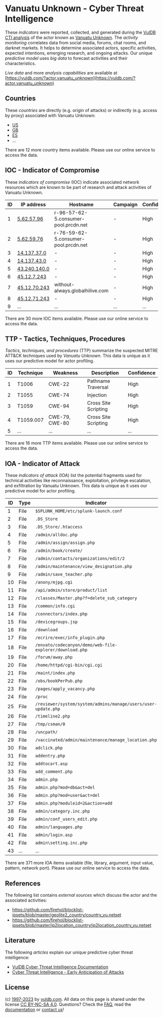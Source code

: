 # Vanuatu Unknown - Cyber Threat Intelligence

These _indicators_ were reported, collected, and generated during the [VulDB CTI analysis](https://vuldb.com/?kb.cti) of the actor known as [Vanuatu Unknown](https://vuldb.com/?actor.vanuatu_unknown). The _activity monitoring_ correlates data from social media, forums, chat rooms, and darknet markets. It helps to determine associated actors, specific activities, expected intentions, emerging research, and ongoing attacks. Our unique _predictive model_ uses _big data_ to forecast activities and their characteristics.

_Live data_ and more _analysis capabilities_ are available at [https://vuldb.com/?actor.vanuatu_unknown](https://vuldb.com/?actor.vanuatu_unknown)

## Countries

These _countries_ are directly (e.g. origin of attacks) or indirectly (e.g. access by proxy) associated with Vanuatu Unknown:

* [US](https://vuldb.com/?country.us)
* [GB](https://vuldb.com/?country.gb)
* [ES](https://vuldb.com/?country.es)
* ...

There are 12 more country items available. Please use our online service to access the data.

## IOC - Indicator of Compromise

These _indicators of compromise_ (IOC) indicate associated network resources which are known to be part of research and attack activities of Vanuatu Unknown.

ID | IP address | Hostname | Campaign | Confidence
-- | ---------- | -------- | -------- | ----------
1 | [5.62.57.96](https://vuldb.com/?ip.5.62.57.96) | r-96-57-62-5.consumer-pool.prcdn.net | - | High
2 | [5.62.59.76](https://vuldb.com/?ip.5.62.59.76) | r-76-59-62-5.consumer-pool.prcdn.net | - | High
3 | [14.137.37.0](https://vuldb.com/?ip.14.137.37.0) | - | - | High
4 | [14.137.43.0](https://vuldb.com/?ip.14.137.43.0) | - | - | High
5 | [43.240.140.0](https://vuldb.com/?ip.43.240.140.0) | - | - | High
6 | [45.12.7.243](https://vuldb.com/?ip.45.12.7.243) | - | - | High
7 | [45.12.70.243](https://vuldb.com/?ip.45.12.70.243) | without-always.globalhilive.com | - | High
8 | [45.12.71.243](https://vuldb.com/?ip.45.12.71.243) | - | - | High
9 | ... | ... | ... | ...

There are 30 more IOC items available. Please use our online service to access the data.

## TTP - Tactics, Techniques, Procedures

_Tactics, techniques, and procedures_ (TTP) summarize the suspected MITRE ATT&CK techniques used by _Vanuatu Unknown_. This data is unique as it uses our predictive model for actor profiling.

ID | Technique | Weakness | Description | Confidence
-- | --------- | -------- | ----------- | ----------
1 | T1006 | CWE-22 | Pathname Traversal | High
2 | T1055 | CWE-74 | Injection | High
3 | T1059 | CWE-94 | Cross Site Scripting | High
4 | T1059.007 | CWE-79, CWE-80 | Cross Site Scripting | High
5 | ... | ... | ... | ...

There are 16 more TTP items available. Please use our online service to access the data.

## IOA - Indicator of Attack

These _indicators of attack_ (IOA) list the potential fragments used for technical activities like reconnaissance, exploitation, privilege escalation, and exfiltration by Vanuatu Unknown. This data is unique as it uses our predictive model for actor profiling.

ID | Type | Indicator | Confidence
-- | ---- | --------- | ----------
1 | File | `$SPLUNK_HOME/etc/splunk-launch.conf` | High
2 | File | `.DS_Store` | Medium
3 | File | `.DS_Store/.htaccess` | High
4 | File | `/admin/alldoc.php` | High
5 | File | `/admin/assign/assign.php` | High
6 | File | `/admin/book/create/` | High
7 | File | `/admin/contacts/organizations/edit/2` | High
8 | File | `/admin/maintenance/view_designation.php` | High
9 | File | `/admin/save_teacher.php` | High
10 | File | `/anony/mjpg.cgi` | High
11 | File | `/api/admin/store/product/list` | High
12 | File | `/classes/Master.php?f=delete_sub_category` | High
13 | File | `/common/info.cgi` | High
14 | File | `/connectors/index.php` | High
15 | File | `/devicegroups.jsp` | High
16 | File | `/download` | Medium
17 | File | `/ecrire/exec/info_plugin.php` | High
18 | File | `/envato/codecanyon/demo/web-file-explorer/download.php` | High
19 | File | `/forum/away.php` | High
20 | File | `/home/httpd/cgi-bin/cgi.cgi` | High
21 | File | `/maint/index.php` | High
22 | File | `/obs/bookPerPub.php` | High
23 | File | `/pages/apply_vacancy.php` | High
24 | File | `/proc` | Low
25 | File | `/reviewer/system/system/admins/manage/users/user-update.php` | High
26 | File | `/timeline2.php` | High
27 | File | `/tmp/csman/0` | Medium
28 | File | `/uncpath/` | Medium
29 | File | `/vaccinated/admin/maintenance/manage_location.php` | High
30 | File | `adclick.php` | Medium
31 | File | `addentry.php` | Medium
32 | File | `addtocart.asp` | High
33 | File | `add_comment.php` | High
34 | File | `admin.php` | Medium
35 | File | `admin.php?mod=db&act=del` | High
36 | File | `admin.php?mod=user&act=del` | High
37 | File | `admin.php?moduleid=2&action=add` | High
38 | File | `admin/category.inc.php` | High
39 | File | `admin/conf_users_edit.php` | High
40 | File | `admin/languages.php` | High
41 | File | `admin/login.asp` | High
42 | File | `admin\setting.inc.php` | High
43 | ... | ... | ...

There are 371 more IOA items available (file, library, argument, input value, pattern, network port). Please use our online service to access the data.

## References

The following list contains _external sources_ which discuss the actor and the associated activities:

* https://github.com/firehol/blocklist-ipsets/blob/master/geolite2_country/country_vu.netset
* https://github.com/firehol/blocklist-ipsets/blob/master/ip2location_country/ip2location_country_vu.netset

## Literature

The following _articles_ explain our unique predictive cyber threat intelligence:

* [VulDB Cyber Threat Intelligence Documentation](https://vuldb.com/?kb.cti)
* [Cyber Threat Intelligence - Early Anticipation of Attacks](https://www.scip.ch/en/?labs.20201022)

## License

(c) [1997-2023](https://vuldb.com/?kb.changelog) by [vuldb.com](https://vuldb.com/?kb.about). All data on this page is shared under the license [CC BY-NC-SA 4.0](https://creativecommons.org/licenses/by-nc-sa/4.0/). Questions? Check the [FAQ](https://vuldb.com/?kb.faq), read the [documentation](https://vuldb.com/?kb) or [contact us](https://vuldb.com/?contact)!
